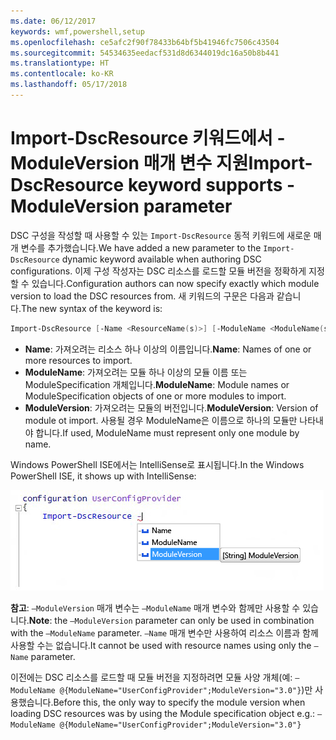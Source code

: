 ```yaml
---
ms.date: 06/12/2017
keywords: wmf,powershell,setup
ms.openlocfilehash: ce5afc2f90f78433b64bf5b41946fc7506c43504
ms.sourcegitcommit: 54534635eedacf531d8d6344019dc16a50b8b441
ms.translationtype: HT
ms.contentlocale: ko-KR
ms.lasthandoff: 05/17/2018
---
```

# <a name="import-dscresource-keyword-supports--moduleversion-parameter"></a><span data-ttu-id="6b95e-102">Import-DscResource 키워드에서 -ModuleVersion 매개 변수 지원</span><span class="sxs-lookup"><span data-stu-id="6b95e-102">Import-DscResource keyword supports -ModuleVersion parameter</span></span>

<span data-ttu-id="6b95e-103">DSC 구성을 작성할 때 사용할 수 있는 `Import-DscResource` 동적 키워드에 새로운 매개 변수를 추가했습니다.</span><span class="sxs-lookup"><span data-stu-id="6b95e-103">We have added a new parameter to the `Import-DscResource` dynamic keyword available when authoring DSC configurations.</span></span> <span data-ttu-id="6b95e-104">이제 구성 작성자는 DSC 리소스를 로드할 모듈 버전을 정확하게 지정할 수 있습니다.</span><span class="sxs-lookup"><span data-stu-id="6b95e-104">Configuration authors can now specify exactly which module version to load the DSC resources from.</span></span> <span data-ttu-id="6b95e-105">새 키워드의 구문은 다음과 같습니다.</span><span class="sxs-lookup"><span data-stu-id="6b95e-105">The new syntax of the keyword is:</span></span>

```powershell
Import-DscResource [-Name <ResourceName(s)>] [-ModuleName <ModuleName(s)>] [-ModuleVersion <ModuleVersion>]
```

* <span data-ttu-id="6b95e-106">**Name**: 가져오려는 리소스 하나 이상의 이름입니다.</span><span class="sxs-lookup"><span data-stu-id="6b95e-106">**Name**: Names of one or more resources to import.</span></span>
* <span data-ttu-id="6b95e-107">**ModuleName**: 가져오려는 모듈 하나 이상의 모듈 이름 또는 ModuleSpecification 개체입니다.</span><span class="sxs-lookup"><span data-stu-id="6b95e-107">**ModuleName**: Module names or ModuleSpecification objects of one or more modules to import.</span></span>
* <span data-ttu-id="6b95e-108">**ModuleVersion**: 가져오려는 모듈의 버전입니다.</span><span class="sxs-lookup"><span data-stu-id="6b95e-108">**ModuleVersion**: Version of module ot import.</span></span> <span data-ttu-id="6b95e-109">사용될 경우 ModuleName은 이름으로 하나의 모듈만 나타내야 합니다.</span><span class="sxs-lookup"><span data-stu-id="6b95e-109">If used, ModuleName must represent only one module by name.</span></span>

<span data-ttu-id="6b95e-110">Windows PowerShell ISE에서는 IntelliSense로 표시됩니다.</span><span class="sxs-lookup"><span data-stu-id="6b95e-110">In the Windows PowerShell ISE, it shows up with IntelliSense:</span></span>

![](../images/Import-DscResource-Modversion.jpg)

<span data-ttu-id="6b95e-111">**참고**: `–ModuleVersion` 매개 변수는 `–ModuleName` 매개 변수와 함께만 사용할 수 있습니다.</span><span class="sxs-lookup"><span data-stu-id="6b95e-111">**Note**: the `–ModuleVersion` parameter can only be used in combination with the `–ModuleName` parameter.</span></span> <span data-ttu-id="6b95e-112">`–Name` 매개 변수만 사용하여 리소스 이름과 함께 사용할 수는 없습니다.</span><span class="sxs-lookup"><span data-stu-id="6b95e-112">It cannot be used with resource names using only the `–Name` parameter.</span></span>

<span data-ttu-id="6b95e-113">이전에는 DSC 리소스를 로드할 때 모듈 버전을 지정하려면 모듈 사양 개체(예: `–ModuleName @{ModuleName="UserConfigProvider";ModuleVersion="3.0"}`)만 사용했습니다.</span><span class="sxs-lookup"><span data-stu-id="6b95e-113">Before this, the only way to specify the module version when loading DSC resources was by using the Module specification object e.g.: `–ModuleName @{ModuleName="UserConfigProvider";ModuleVersion="3.0"}`</span></span>
